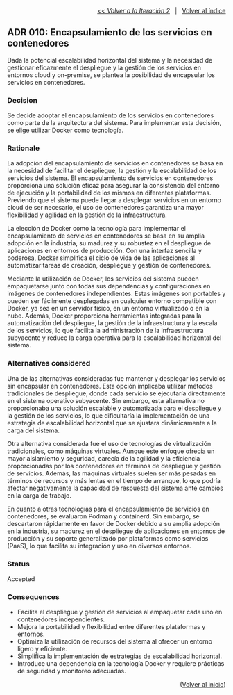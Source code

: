 <a name="top"></a>

<p align="right">
  <a href="https://github.com/ramaaorella/final_disenio/blob/main/add-process/design-iterations/iteration-2.md"><i><< Volver a la Iteración 2</i></a>
  &nbsp;&nbsp;|&nbsp;&nbsp;
  <a href="https://github.com/ramaaorella/final_disenio#proceso-add-e-iteraciones"> Volver al índice</a> 
</p>

## ADR 010: Encapsulamiento de los servicios en contenedores

Dada la potencial escalabilidad horizontal del sistema y la necesidad de gestionar eficazmente el despliegue y la gestión de los servicios en entornos cloud y on-premise, se plantea la posibilidad de encapsular los servicios en contenedores.

### Decision

Se decide adoptar el encapsulamiento de los servicios en contenedores como parte de la arquitectura del sistema. Para implementar esta decisión, se elige utilizar Docker como tecnología.

### Rationale

La adopción del encapsulamiento de servicios en contenedores se basa en la necesidad de facilitar el despliegue, la gestión y la escalabilidad de los servicios del sistema. El encapsulamiento de servicios en contenedores proporciona una solución eficaz para asegurar la consistencia del entorno de ejecución y la portabilidad de los mismos en diferentes plataformas. Previendo que el sistema puede llegar a desplegar servicios en un entorno cloud de ser necesario, el uso de contenedores garantiza una mayor flexibilidad y agilidad en la gestión de la infraestructura.

La elección de Docker como la tecnología para implementar el encapsulamiento de servicios en contenedores se basa en su amplia adopción en la industria, su madurez y su robustez en el despliegue de aplicaciones en entornos de producción. Con una interfaz sencilla y poderosa, Docker simplifica el ciclo de vida de las aplicaciones al automatizar tareas de creación, despliegue y gestión de contenedores.

Mediante la utilización de Docker, los servicios del sistema pueden empaquetarse junto con todas sus dependencias y configuraciones en imágenes de contenedores independientes. Estas imágenes son portables y pueden ser fácilmente desplegadas en cualquier entorno compatible con Docker, ya sea en un servidor físico, en un entorno virtualizado o en la nube. Además, Docker proporciona herramientas integradas para la automatización del despliegue, la gestión de la infraestructura y la escala de los servicios, lo que facilita la administración de la infraestructura subyacente y reduce la carga operativa para la escalabilidad horizontal del sistema.

### Alternatives considered

Una de las alternativas consideradas fue mantener y desplegar los servicios sin encapsular en contenedores. Esta opción implicaba utilizar métodos tradicionales de despliegue, donde cada servicio se ejecutaría directamente en el sistema operativo subyacente. Sin embargo, esta alternativa no proporcionaba una solución escalable y automatizada para el despliegue y la gestión de los servicios, lo que dificultaría la implementación de una estrategia de escalabilidad horizontal que se ajustara dinámicamente a la carga del sistema.

Otra alternativa considerada fue el uso de tecnologías de virtualización tradicionales, como máquinas virtuales. Aunque este enfoque ofrecía un mayor aislamiento y seguridad, carecía de la agilidad y la eficiencia proporcionadas por los contenedores en términos de despliegue y gestión de servicios. Además, las máquinas virtuales suelen ser más pesadas en términos de recursos y más lentas en el tiempo de arranque, lo que podría afectar negativamente la capacidad de respuesta del sistema ante cambios en la carga de trabajo.

En cuanto a otras tecnologías para el encapsulamiento de servicios en contenedores, se evaluaron Podman y containerd. Sin embargo, se descartaron rápidamente en favor de Docker debido a su amplia adopción en la industria, su madurez en el despliegue de aplicaciones en entornos de producción y su soporte generalizado por plataformas como servicios (PaaS), lo que facilita su integración y uso en diversos entornos.

### Status

Accepted

### Consequences

- Facilita el despliegue y gestión de servicios al empaquetar cada uno en contenedores independientes.
- Mejora la portabilidad y flexibilidad entre diferentes plataformas y entornos.
- Optimiza la utilización de recursos del sistema al ofrecer un entorno ligero y eficiente.
- Simplifica la implementación de estrategias de escalabilidad horizontal.
- Introduce una dependencia en la tecnología Docker y requiere prácticas de seguridad y monitoreo adecuadas.

<p align="right">(<a href="#top">Volver al inicio</a>)</p>
